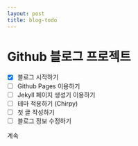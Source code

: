 ```yaml
---
layout: post
title: blog-todo
---
```


# Github 블로그 프로젝트
- [x] 블로그 시작하기
- [ ] Github Pages 이용하기
- [ ] Jekyll 페이지 생성기 이용하기
- [ ] 테마 적용하기 (Chirpy)
- [ ] 첫 글 작성하기
- [ ] 블로그 정보 수정하기

계속
